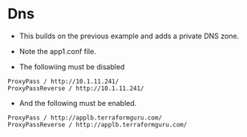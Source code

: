 # Dns 

- This builds on the previous example and adds a private DNS zone.

- Note the app1.conf file.

- The followiing must be disabled

```t
ProxyPass / http://10.1.11.241/
ProxyPassReverse / http://10.1.11.241/
```

- And the following must be enabled.

```t
ProxyPass / http://applb.terraformguru.com/
ProxyPassReverse / http://applb.terraformguru.com/
```